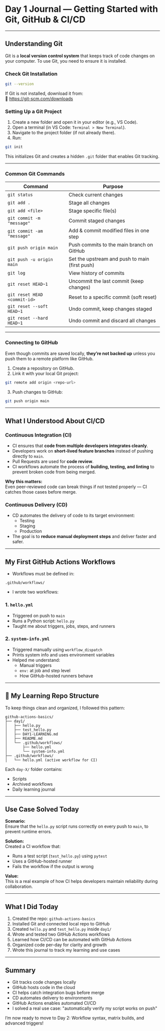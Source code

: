 # Day 1 Journal — Getting Started with Git, GitHub & CI/CD

---

## Understanding Git

Git is a **local version control system** that keeps track of code changes on your computer. To use Git, you need to ensure it is installed.

### Check Git Installation

```bash
git --version
```

If Git is not installed, download it from:  
🔗 https://git-scm.com/downloads

### Setting Up a Git Project

1. Create a new folder and open it in your editor (e.g., VS Code).
2. Open a terminal (in VS Code: `Terminal > New Terminal`).
3. Navigate to the project folder (if not already there).
4. Run:

```bash
git init
```

This initializes Git and creates a hidden `.git` folder that enables Git tracking.

---

### Common Git Commands

| Command                      | Purpose                                        |
| ---------------------------- | ---------------------------------------------- |
| `git status`                 | Check current changes                          |
| `git add .`                  | Stage all changes                              |
| `git add <file>`             | Stage specific file(s)                         |
| `git commit -m "message"`    | Commit staged changes                          |
| `git commit -am "message"`   | Add & commit modified files in one step        |
| `git push origin main`       | Push commits to the main branch on GitHub      |
| `git push -u origin main`    | Set the upstream and push to main (first push) |
| `git log`                    | View history of commits                        |
| `git reset HEAD~1`           | Uncommit the last commit (keep changes)        |
| `git reset HEAD <commit-id>` | Reset to a specific commit (soft reset)        |
| `git reset --soft HEAD~1`    | Undo commit, keep changes staged               |
| `git reset --hard HEAD~1`    | Undo commit and discard all changes            |

---

### Connecting to GitHub

Even though commits are saved locally, **they’re not backed up** unless you push them to a remote platform like GitHub.

1. Create a repository on GitHub.
2. Link it with your local Git project:

```bash
git remote add origin <repo-url>
```

3. Push changes to GitHub:

```bash
git push origin main
```

---

## What I Understood About CI/CD

### Continuous Integration (CI)

- CI ensures that **code from multiple developers integrates cleanly**.
- Developers work on **short-lived feature branches** instead of pushing directly to `main`.
- Pull Requests are used for **code review**.
- CI workflows automate the process of **building, testing, and linting** to prevent broken code from being merged.

**Why this matters:**  
Even peer-reviewed code can break things if not tested properly — CI catches those cases before merge.

### Continuous Delivery (CD)

- CD automates the delivery of code to its target environment:
  - Testing
  - Staging
  - Production
- The goal is to **reduce manual deployment steps** and deliver faster and safer.

---

## My First GitHub Actions Workflows

- Workflows must be defined in:

```
.github/workflows/
```

- I wrote two workflows:

### 1. `hello.yml`

- Triggered on push to `main`
- Runs a Python script: `hello.py`
- Taught me about triggers, jobs, steps, and runners

### 2. `system-info.yml`

- Triggered manually using `workflow_dispatch`
- Prints system info and uses environment variables
- Helped me understand:
  - Manual triggers
  - `env:` at job and step level
  - How GitHub-hosted runners behave

---

## 📁 My Learning Repo Structure

To keep things clean and organized, I followed this pattern:

```
github-actions-basics/
├── day1/
│   ├── hello.py
│   ├── test_hello.py
│   ├── DAY1-LEARNING.md
│   ├── README.md
│   └── .github/workflows/
│       ├── hello.yml
│       └── system-info.yml
├── .github/workflows/
│   └── hello.yml (active workflow for CI)
```

Each `day-X/` folder contains:

- Scripts
- Archived workflows
- Daily learning journal

---

## Use Case Solved Today

**Scenario:**  
Ensure that the `hello.py` script runs correctly on every push to `main`, to prevent runtime errors.

**Solution:**  
Created a CI workflow that:

- Runs a test script (`test_hello.py`) using `pytest`
- Uses a GitHub-hosted runner
- Fails the workflow if the output is wrong

**Value:**  
This is a real example of how CI helps developers maintain reliability during collaboration.

---

## What I Did Today

1. Created the repo: `github-actions-basics`
2. Installed Git and connected local repo to GitHub
3. Created `hello.py` and `test_hello.py` inside `day1/`
4. Wrote and tested two GitHub Actions workflows
5. Learned how CI/CD can be automated with GitHub Actions
6. Organized code per-day for clarity and growth
7. Wrote this journal to track my learning and use cases

---

## Summary

- Git tracks code changes locally
- GitHub hosts code in the cloud
- CI helps catch integration bugs before merge
- CD automates delivery to environments
- GitHub Actions enables automated CI/CD
- I solved a real use case: "automatically verify my script works on push"

I’m now ready to move to Day 2: Workflow syntax, matrix builds, and advanced triggers!
